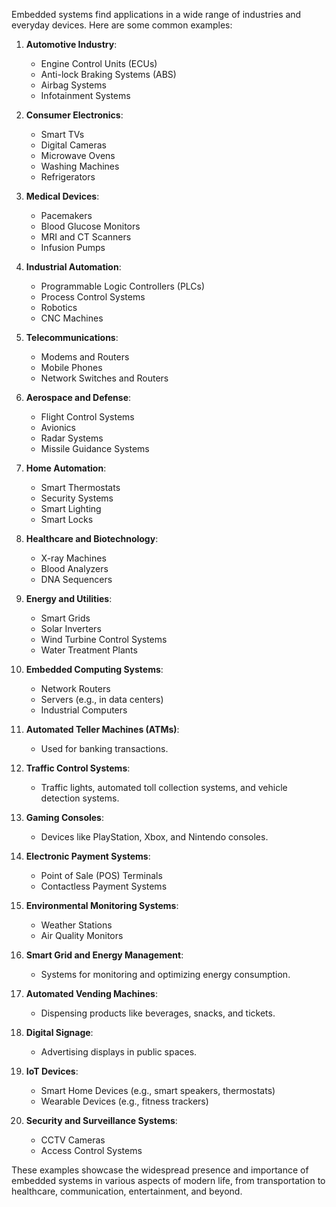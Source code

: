Embedded systems find applications in a wide range of industries and everyday devices. Here are some common examples:

1. **Automotive Industry**:
   - Engine Control Units (ECUs)
   - Anti-lock Braking Systems (ABS)
   - Airbag Systems
   - Infotainment Systems

2. **Consumer Electronics**:
   - Smart TVs
   - Digital Cameras
   - Microwave Ovens
   - Washing Machines
   - Refrigerators

3. **Medical Devices**:
   - Pacemakers
   - Blood Glucose Monitors
   - MRI and CT Scanners
   - Infusion Pumps

4. **Industrial Automation**:
   - Programmable Logic Controllers (PLCs)
   - Process Control Systems
   - Robotics
   - CNC Machines

5. **Telecommunications**:
   - Modems and Routers
   - Mobile Phones
   - Network Switches and Routers

6. **Aerospace and Defense**:
   - Flight Control Systems
   - Avionics
   - Radar Systems
   - Missile Guidance Systems

7. **Home Automation**:
   - Smart Thermostats
   - Security Systems
   - Smart Lighting
   - Smart Locks

8. **Healthcare and Biotechnology**:
   - X-ray Machines
   - Blood Analyzers
   - DNA Sequencers

9. **Energy and Utilities**:
   - Smart Grids
   - Solar Inverters
   - Wind Turbine Control Systems
   - Water Treatment Plants

10. **Embedded Computing Systems**:
    - Network Routers
    - Servers (e.g., in data centers)
    - Industrial Computers

11. **Automated Teller Machines (ATMs)**: 
    - Used for banking transactions.

12. **Traffic Control Systems**:
    - Traffic lights, automated toll collection systems, and vehicle detection systems.

13. **Gaming Consoles**:
    - Devices like PlayStation, Xbox, and Nintendo consoles.

14. **Electronic Payment Systems**:
    - Point of Sale (POS) Terminals
    - Contactless Payment Systems

15. **Environmental Monitoring Systems**:
    - Weather Stations
    - Air Quality Monitors

16. **Smart Grid and Energy Management**:
    - Systems for monitoring and optimizing energy consumption.

17. **Automated Vending Machines**:
    - Dispensing products like beverages, snacks, and tickets.

18. **Digital Signage**:
    - Advertising displays in public spaces.

19. **IoT Devices**:
    - Smart Home Devices (e.g., smart speakers, thermostats)
    - Wearable Devices (e.g., fitness trackers)

20. **Security and Surveillance Systems**:
    - CCTV Cameras
    - Access Control Systems

These examples showcase the widespread presence and importance of embedded systems in various aspects of modern life, from transportation to healthcare, communication, entertainment, and beyond.

